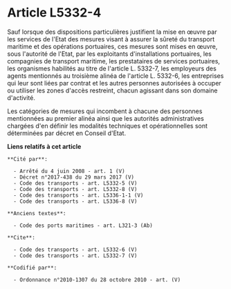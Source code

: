 # Article L5332-4

Sauf lorsque des dispositions particulières justifient la mise en œuvre par les services de l'Etat des mesures visant à
assurer la sûreté du transport maritime et des opérations portuaires, ces mesures sont mises en œuvre, sous l'autorité de
l'Etat, par les exploitants d'installations portuaires, les compagnies de transport maritime, les prestataires de services
portuaires, les organismes habilités au titre de l'article L. 5332-7, les employeurs des agents mentionnés au troisième
alinéa de l'article L. 5332-6, les entreprises qui leur sont liées par contrat et les autres personnes autorisées à occuper
ou utiliser les zones d'accès restreint, chacun agissant dans son domaine d'activité. 

Les catégories de mesures qui incombent à chacune des personnes mentionnées au premier alinéa ainsi que les autorités
administratives chargées d'en définir les modalités techniques et opérationnelles sont déterminées par décret en Conseil
d'Etat.

**Liens relatifs à cet article**

	**Cité par**:

	  - Arrêté du 4 juin 2008 - art. 1 (V)
	  - Décret n°2017-438 du 29 mars 2017 (V)
	  - Code des transports - art. L5332-5 (V)
	  - Code des transports - art. L5332-8 (V)
	  - Code des transports - art. L5336-1-1 (V)
	  - Code des transports - art. L5336-8 (V)

	**Anciens textes**:

	  - Code des ports maritimes - art. L321-3 (Ab)

	**Cite**:

	  - Code des transports - art. L5332-6 (V)
	  - Code des transports - art. L5332-7 (V)

	**Codifié par**:

	  - Ordonnance n°2010-1307 du 28 octobre 2010 - art. (V)
